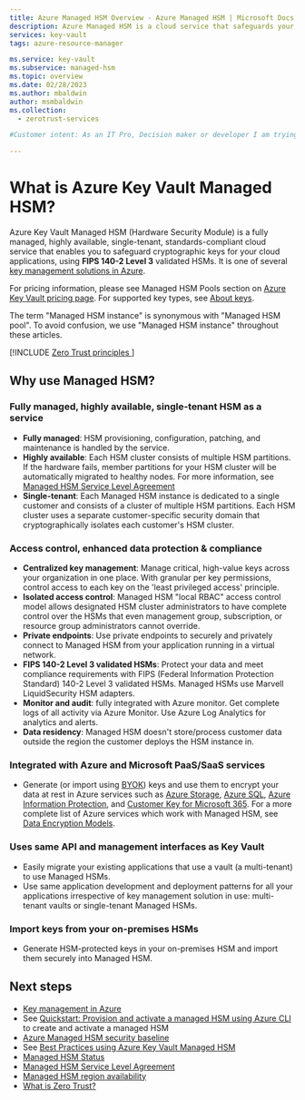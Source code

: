 ```yaml
---
title: Azure Managed HSM Overview - Azure Managed HSM | Microsoft Docs
description: Azure Managed HSM is a cloud service that safeguards your cryptographic keys for cloud applications.
services: key-vault
tags: azure-resource-manager

ms.service: key-vault
ms.subservice: managed-hsm
ms.topic: overview
ms.date: 02/28/2023
ms.author: mbaldwin
author: msmbaldwin
ms.collection:
  - zerotrust-services

#Customer intent: As an IT Pro, Decision maker or developer I am trying to learn what Managed HSM is and if it offers anything that could be used in my organization.

---
```

# What is Azure Key Vault Managed HSM?

Azure Key Vault Managed HSM (Hardware Security Module) is a fully managed, highly available, single-tenant, standards-compliant cloud service that enables you to safeguard cryptographic keys for your cloud applications, using **FIPS 140-2 Level 3** validated HSMs. It is one of several [key management solutions in Azure](../../security/fundamentals/key-management.md).

For pricing information, please see Managed HSM Pools section on [Azure Key Vault pricing page](https://azure.microsoft.com/pricing/details/key-vault/). For supported key types, see [About keys](../keys/about-keys.md).

The term "Managed HSM instance" is synonymous with "Managed HSM pool". To avoid confusion, we use "Managed HSM instance" throughout these articles.

[!INCLUDE [Zero Trust principles ](../../../includes/security/zero-trust-principles-key-management.md)]

## Why use Managed HSM?

### Fully managed, highly available, single-tenant HSM as a service

- **Fully managed**: HSM provisioning, configuration, patching, and maintenance is handled by the service.
- **Highly available**: Each HSM cluster consists of multiple HSM partitions. If the hardware fails, member partitions for your HSM cluster will be automatically migrated to healthy nodes. For more information, see [Managed HSM Service Level Agreement](https://azure.microsoft.com/support/legal/sla/key-vault-managed-hsm/v1_0/)
- **Single-tenant**: Each Managed HSM instance is dedicated to a single customer and consists of a cluster of multiple HSM partitions. Each HSM cluster uses a separate customer-specific security domain that cryptographically isolates each customer's HSM cluster.


### Access control, enhanced data protection & compliance

- **Centralized key management**: Manage critical, high-value keys across your organization in one place. With granular per key permissions, control access to each key on the 'least privileged access' principle.
- **Isolated access control**: Managed HSM "local RBAC" access control model allows designated HSM cluster administrators to have complete control over the HSMs that even management group, subscription, or resource group administrators cannot override.
- **Private endpoints**: Use private endpoints to securely and privately connect to Managed HSM from your application running in a virtual network.
- **FIPS 140-2 Level 3 validated HSMs**: Protect your data and meet compliance requirements with FIPS (Federal Information Protection Standard) 140-2 Level 3 validated HSMs. Managed HSMs use Marvell LiquidSecurity HSM adapters.
- **Monitor and audit**: fully integrated with Azure monitor. Get complete logs of all activity via Azure Monitor. Use Azure Log Analytics for analytics and alerts.
- **Data residency**: Managed HSM doesn't store/process customer data outside the region the customer deploys the HSM instance in.

### Integrated with Azure and Microsoft PaaS/SaaS services

- Generate (or import using [BYOK](hsm-protected-keys-byok.md)) keys and use them to encrypt your data at rest in Azure services such as [Azure Storage](../../storage/common/customer-managed-keys-overview.md), [Azure SQL](/azure/azure-sql/database/transparent-data-encryption-byok-overview), [Azure Information Protection](/azure/information-protection/byok-price-restrictions), and [Customer Key for Microsoft 365](/microsoft-365/compliance/customer-key-set-up). For a more complete list of Azure services which work with Managed HSM, see [Data Encryption Models](../../security/fundamentals/encryption-models.md#supporting-services).

### Uses same API and management interfaces as Key Vault

- Easily migrate your existing applications that use a vault (a multi-tenant) to use Managed HSMs.
- Use same application development and deployment patterns for all your applications irrespective of key management solution in use: multi-tenant vaults or single-tenant Managed HSMs.

### Import keys from your on-premises HSMs

- Generate HSM-protected keys in your on-premises HSM and import them securely into Managed HSM.

## Next steps
- [Key management in Azure](../../security/fundamentals/key-management.md)
- See [Quickstart: Provision and activate a managed HSM using Azure CLI](quick-create-cli.md) to create and activate a managed HSM
- [Azure Managed HSM security baseline](/security/benchmark/azure/baselines/key-vault-managed-hsm-security-baseline)
- See [Best Practices using Azure Key Vault Managed HSM](best-practices.md)
- [Managed HSM Status](https://azure.status.microsoft)
- [Managed HSM Service Level Agreement](https://azure.microsoft.com/support/legal/sla/key-vault-managed-hsm/v1_0/)
- [Managed HSM region availability](https://azure.microsoft.com/global-infrastructure/services/?products=key-vault)
- [What is Zero Trust?](/security/zero-trust/zero-trust-overview)